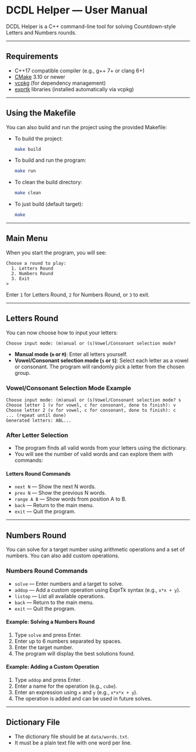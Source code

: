 # DCDL Helper — User Manual

DCDL Helper is a C++ command-line tool for solving Countdown-style Letters and Numbers rounds. 

---

## Requirements

- C++17 compatible compiler (e.g., g++ 7+ or clang 6+)
- [CMake](https://cmake.org/) 3.10 or newer
- [vcpkg](https://github.com/microsoft/vcpkg) (for dependency management)
- [exprtk](https://github.com/ArashPartow/exprtk) libraries (installed automatically via vcpkg)

---

## Using the Makefile

You can also build and run the project using the provided Makefile:

- To build the project:
  ```sh
  make build
  ```
- To build and run the program:
  ```sh
  make run
  ```
- To clean the build directory:
  ```sh
  make clean
  ```
- To just build (default target):
  ```sh
  make
  ```

---

## Main Menu

When you start the program, you will see:

```
Choose a round to play:
  1. Letters Round
  2. Numbers Round
  3. Exit
> 
```
Enter `1` for Letters Round, `2` for Numbers Round, or `3` to exit.

---

## Letters Round

You can now choose how to input your letters:

```
Choose input mode: (m)anual or (s)Vowel/Consonant selection mode?
```
- **Manual mode (`m` or `M`)**: Enter all letters yourself.
- **Vowel/Consonant selection mode (`s` or `S`)**: Select each letter as a vowel or consonant. The program will randomly pick a letter from the chosen group.

### Vowel/Consonant Selection Mode Example
```
Choose input mode: (m)anual or (s)Vowel/Consonant selection mode? s
Choose letter 1 (v for vowel, c for consonant, done to finish): v
Choose letter 2 (v for vowel, c for consonant, done to finish): c
... (repeat until done)
Generated letters: ABL...
```

### After Letter Selection
- The program finds all valid words from your letters using the dictionary.
- You will see the number of valid words and can explore them with commands:

#### Letters Round Commands
- `next N` — Show the next N words.
- `prev N` — Show the previous N words.
- `range A B` — Show words from position A to B.
- `back` — Return to the main menu.
- `exit` — Quit the program.

---

## Numbers Round

You can solve for a target number using arithmetic operations and a set of numbers. You can also add custom operations.

### Numbers Round Commands
- `solve` — Enter numbers and a target to solve.
- `addop` — Add a custom operation using ExprTk syntax (e.g., `x*x + y`).
- `listop` — List all available operations.
- `back` — Return to the main menu.
- `exit` — Quit the program.

#### Example: Solving a Numbers Round
1. Type `solve` and press Enter.
2. Enter up to 6 numbers separated by spaces.
3. Enter the target number.
4. The program will display the best solutions found.

#### Example: Adding a Custom Operation
1. Type `addop` and press Enter.
2. Enter a name for the operation (e.g., `cube`).
3. Enter an expression using `x` and `y` (e.g., `x*x*x + y`).
4. The operation is added and can be used in future solves.

---

## Dictionary File
- The dictionary file should be at `data/words.txt`.
- It must be a plain text file with one word per line.
